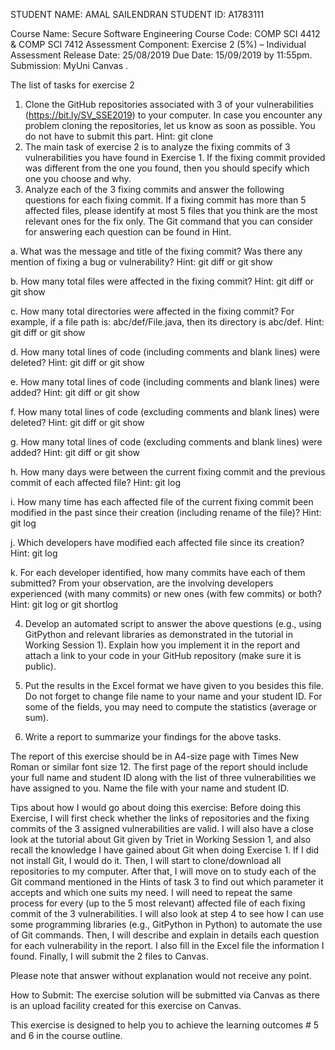STUDENT NAME: AMAL SAILENDRAN
STUDENT ID: A1783111

Course Name: Secure Software Engineering
Course Code: COMP SCI 4412 & COMP SCI 7412
Assessment Component: Exercise 2 (5%) – Individual Assessment
Release Date: 25/08/2019
Due Date: 15/09/2019 by 11:55pm. 
Submission: MyUni Canvas .

The list of tasks for exercise 2

1.	Clone the GitHub repositories associated with 3 of your vulnerabilities (https://bit.ly/SV_SSE2019) to your computer. In case you encounter any problem cloning the repositories, let us know as soon as possible. You do not have to submit this part. Hint: git clone
2.	The main task of exercise 2 is to analyze the fixing commits of 3 vulnerabilities you have found in Exercise 1. If the fixing commit provided was different from the one you found, then you should specify which one you choose and why.
3.	Analyze each of the 3 fixing commits and answer the following questions for each fixing commit. If a fixing commit has more than 5 affected files, please identify at most 5 files that you think are the most relevant ones for the fix only. The Git command that you can consider for answering each question can be found in Hint.

a.	What was the message and title of the fixing commit? Was there any mention of fixing a bug or vulnerability? Hint: git diff or git show

b.	How many total files were affected in the fixing commit? Hint: git diff or git show

c.	How many total directories were affected in the fixing commit? For example, if a file path is: abc/def/File.java, then its directory is abc/def. Hint: git diff or git show

d.	How many total lines of code (including comments and blank lines) were deleted? Hint: git diff or git show

e.	How many total lines of code (including comments and blank lines) were added? Hint: git diff or git show

f.	How many total lines of code (excluding comments and blank lines) were deleted? Hint: git diff or git show

g.	How many total lines of code (excluding comments and blank lines) were added? Hint: git diff or git show

h.	How many days were between the current fixing commit and the previous commit of each affected file? Hint: git log

i.	How many time has each affected file of the current fixing commit been modified in the past since their creation (including
rename of the file)? Hint: git log

j.	Which developers have modified each affected file since its creation? Hint: git log

k.	For each developer identified, how many commits have each of them submitted? From your observation, are the involving developers experienced (with many commits) or new ones (with few commits) or both? Hint: git log or git shortlog

4.	Develop an automated script to answer the above questions (e.g., using GitPython and relevant libraries as demonstrated in the tutorial in Working Session 1). Explain how you implement it in the report and attach a link to your code in your GitHub repository (make sure it is public).

5.	Put the results in the Excel format we have given to you besides this file. Do not forget to change file name to your name and your student ID. For some of the fields, you may need to compute the statistics (average or sum).

6.	Write a report to summarize your findings for the above tasks.

The report of this exercise should be in A4-size page with Times New Roman or similar font size 12. The first page of the report should include your full name and student ID along with the list of three vulnerabilities we have assigned to you. Name the file with your name and student ID.

Tips about how I would go about doing this exercise: Before doing this Exercise, I will first check whether the links of repositories and the fixing commits of the 3 assigned vulnerabilities are valid. I will also have a close look at the tutorial about Git given by Triet in Working Session 1, and also recall the knowledge I have gained about Git when doing Exercise 1. If I did not install Git, I would do it. Then, I will start to clone/download all repositories to my computer. After that, I will move on to study each of the Git command mentioned in the Hints of task 3 to find out which parameter it accepts and which one suits my need. I will need to repeat the same process for every (up to the 5 most relevant) affected file of each fixing commit of the 3 vulnerabilities. I will also look at step 4 to see how I can use some programming libraries (e.g., GitPython in Python) to automate the use of Git commands. Then, I will describe and explain in details each question for each vulnerability in the report. I also fill in the Excel file the information I found. Finally, I will submit the 2 files to Canvas.

Please note that answer without explanation would not receive any point.

How to Submit: The exercise solution will be submitted via Canvas as there is an upload facility created for this exercise on Canvas. 

This exercise is designed to help you to achieve the learning outcomes # 5 and 6 in the course outline.  

 
